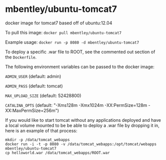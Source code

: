 mbentley/ubuntu-tomcat7
==================

docker image for tomcat7
based off of ubuntu:12.04

To pull this image:
`docker pull mbentley/ubuntu-tomcat7`

Example usage:
`docker run -p 8080 -d mbentley/ubuntu-tomcat7`

To deploy a specific .war file to ROOT, see the commented out section of the `Dockerfile`.

The following environment variables can be passed to the docker image:

`ADMIN_USER` (default: admin)

`ADMIN_PASS` (default: tomcat)

`MAX_UPLOAD_SIZE` (default: 52428800)

`CATALINA_OPTS` (default: "-Xms128m -Xmx1024m -XX:PermSize=128m -XX:MaxPermSize=256m")

If you would like to start tomcat without any applications deployed and have a local volume mounted to be be able to deploy a .war file by dropping it in, here is an example of that process:
```
mkdir -p /data/tomcat_webapps
docker run -i -t -p 8080 -v /data/tomcat_webapps:/opt/tomcat/webapps mbentley/ubuntu-tomcat7
cp helloworld.war /data/tomcat_webapps/ROOT.war

```
